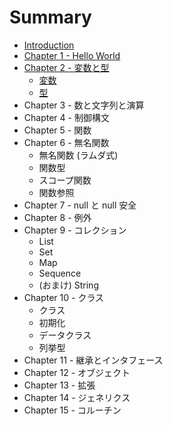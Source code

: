 # Summary

* [Introduction](README.md)
* [Chapter 1 - Hello World](chapter01/hello_world.md)
* [Chapter 2 - 変数と型](chapter02/chapter02.md)
    * [変数](chapter02/variable.md)
    * [型](chapter02/type.md)
* Chapter 3 - 数と文字列と演算
* Chapter 4 - 制御構文
* Chapter 5 - 関数
* Chapter 6 - 無名関数
    * 無名関数 (ラムダ式)
    * 関数型
    * スコープ関数
    * 関数参照
* Chapter 7 - null と null 安全
* Chapter 8 - 例外
* Chapter 9 - コレクション
    * List
    * Set
    * Map
    * Sequence
    * (おまけ) String
* Chapter 10 - クラス
    * クラス
    * 初期化
    * データクラス
    * 列挙型
* Chapter 11 - 継承とインタフェース
* Chapter 12 - オブジェクト
* Chapter 13 - 拡張
* Chapter 14 - ジェネリクス
* Chapter 15 - コルーチン